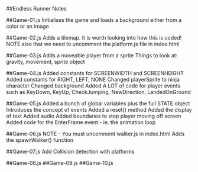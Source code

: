 ##Endless Runner Notes

##Game-01.js
Initialises the game and loads a background either from a color or an image

##Game-02.js
Adds a tilemap. It is worth looking into how this is coded!
NOTE also that we need to uncomment the platform.js file in index.html

##Game-03.js
Adds a moveable player from a sprite
Things to look at: gravity, movement, sprite object

##Game-04.js
Added constants for SCREENWIDTH and SCREENHEIGHT
Added constants for RIGHT, LEFT, NONE
Changed playerSprite to ninja character
Changed background
Added A LOT of code for player events such as KeyDown, KeyUp, CheckJumping, NewDirection, LandedOnGround

##Game-05.js
Added a bunch of global variables plus the full STATE object
Introduces the concept of events
Added a reset() method
Added the display of text
Added audio
Added boundaries to stop player moving off screen
Added code for the EnterFrame event - ie. the animation loop

##Game-06.js
NOTE - You must uncomment walker.js in index.html
Adds the spawnWalker() function

##Game-07.js
Add Collision detection with platforms

##Game-08.js
##Game-09.js
##Game-10.js
